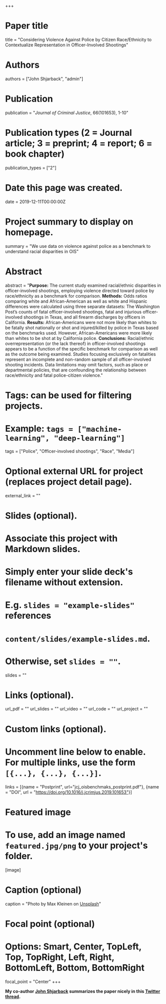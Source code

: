 +++
# Paper title
title = "Considering Violence Against Police by Citizen Race/Ethnicity to Contextualize Representation in Officer-Involved Shootings"

# Authors
authors = ["John Shjarback", "admin"]

# Publication
publication = "*Journal of Criminal Justice*, 66(101653), 1-10"

# Publication types (2 = Journal article; 3 = preprint; 4 = report; 6 = book chapter)
publication_types = ["2"]

# Date this page was created.
date = 2019-12-11T00:00:00Z

# Project summary to display on homepage.
summary = "We use data on violence against police as a benchmark to understand racial disparities in OIS"

# Abstract
abstract = "**Purpose:** The current study examined racial/ethnic disparities in officer-involved shootings, employing violence directed toward police by race/ethnicity as a benchmark for comparison. **Methods:** Odds ratios comparing white and African-American as well as white and Hispanic differences were calculated using three separate datasets: The Washington Post’s counts of fatal officer-involved shootings, fatal and injurious officer-involved shootings in Texas, and all firearm discharges by officers in California. **Results:** African-Americans were not more likely than whites to be fatally shot nationally or shot and injured/killed by police in Texas based on the benchmarks used. However, African-Americans were more likely than whites to be shot at by California police. **Conclusions:** Racial/ethnic overrepresentation (or the lack thereof) in officer-involved shootings appears to be a function of the specific benchmark for comparison as well as the outcome being examined. Studies focusing exclusively on fatalities represent an incomplete and non-random sample of all officer-involved shooting incidents. Data limitations may omit factors, such as place or departmental policies, that are confounding the relationship between race/ethnicity and fatal police-citizen violence."

# Tags: can be used for filtering projects.
# Example: `tags = ["machine-learning", "deep-learning"]`
tags = ["Police", "Officer-involved shootings", "Race", "Media"]

# Optional external URL for project (replaces project detail page).
external_link = ""

# Slides (optional).
#   Associate this project with Markdown slides.
#   Simply enter your slide deck's filename without extension.
#   E.g. `slides = "example-slides"` references 
#   `content/slides/example-slides.md`.
#   Otherwise, set `slides = ""`.
slides = ""

# Links (optional).
url_pdf = ""
url_slides = ""
url_video = ""
url_code = ""
url_project = ""

# Custom links (optional).
#   Uncomment line below to enable. For multiple links, use the form `[{...}, {...}, {...}]`.
links = [{name = "Postprint", url="jcj_oisbenchmaks_postprint.pdf"}, {name = "DOI", url = "https://doi.org/10.1016/j.jcrimjus.2019.101653"}]

# Featured image
# To use, add an image named `featured.jpg/png` to your project's folder. 
[image]
  # Caption (optional)
  caption = "Photo by Max Kleinen on [Unsplash](https://unsplash.com/photos/ugdKmhDg1m8)"
  
  # Focal point (optional)
  # Options: Smart, Center, TopLeft, Top, TopRight, Left, Right, BottomLeft, Bottom, BottomRight
  focal_point = "Center"
+++

__My co-author [John Shjarback](https://twitter.com/Shjarback_CCJ) summarizes the paper nicely in this [Twitter thread](https://twitter.com/Shjarback_CCJ/status/1204790201714958344).__

